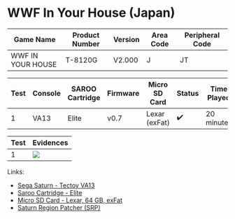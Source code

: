 # WWF In Your House (Japan)

| Game Name         | Product Number | Version | Area Code | Peripheral Code |
| ----------------- | -------------- | ------- | --------- | --------------- |
| WWF IN YOUR HOUSE | T-8120G        | V2.000  | J         | JT              |

| Test | Console | SAROO Cartridge | Firmware | Micro SD Card | Status             | Time Played |
| ---- | ------- | --------------- | -------- | ------------- | ------------------ | ----------- |
| 1    | VA13    | Elite           | v0.7     | Lexar (exFat) | :heavy_check_mark: | 20 minutes  |

| Test | Evidences                                                                                        |
| ---- | ------------------------------------------------------------------------------------------------ |
| 1    | [![](https://img.youtube.com/vi/2mkAvLmh9Sg/0.jpg)](https://www.youtube.com/watch?v=2mkAvLmh9Sg) |

Links:

- [Sega Saturn - Tectoy VA13](../../../../Info/Consoles/VA13/README.md)
- [Saroo Cartridge - Elite](../../../../Info/Cartridges/GuangzhouSanStarOnlineShop/1.6/README.md)
- [Micro SD Card - Lexar, 64 GB, exFat](../../../../Info/SdCards/Lexar/64GB/exfat/README.md)
- [Saturn Region Patcher (SRP)](https://segaxtreme.net/resources/saturn-region-patcher.81/download)
